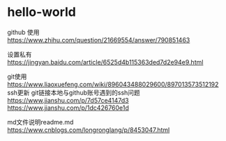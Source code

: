 # hello-world
github 使用  
https://www.zhihu.com/question/21669554/answer/790851463

设置私有  
https://jingyan.baidu.com/article/6525d4b115363ded7d2e94e9.html  

git使用  
https://www.liaoxuefeng.com/wiki/896043488029600/897013573512192  
ssh更新 git链接本地与github账号遇到的ssh问题  
https://www.jianshu.com/p/7d57ce4147d3  
https://www.jianshu.com/p/1dc426760e1d  

md文件说明readme.md  
https://www.cnblogs.com/longronglang/p/8453047.html  
